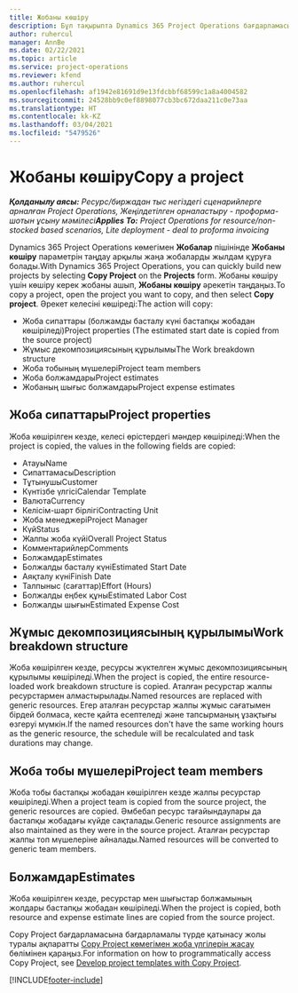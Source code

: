 ```yaml
---
title: Жобаны көшіру
description: Бұл тақырыпта Dynamics 365 Project Operations бағдарламасында жобаларды көшіру туралы ақпарат берілген.
author: ruhercul
manager: AnnBe
ms.date: 02/22/2021
ms.topic: article
ms.service: project-operations
ms.reviewer: kfend
ms.author: ruhercul
ms.openlocfilehash: af1942e81691d9e13fdcbbf68599c1a8a4004582
ms.sourcegitcommit: 24528bb9c0ef8898077cb3bc672daa211c0e73aa
ms.translationtype: HT
ms.contentlocale: kk-KZ
ms.lasthandoff: 03/04/2021
ms.locfileid: "5479526"
---
```

# <a name="copy-a-project"></a><span data-ttu-id="f260b-103">Жобаны көшіру</span><span class="sxs-lookup"><span data-stu-id="f260b-103">Copy a project</span></span>

<span data-ttu-id="f260b-104">_**Қолданылу аясы:** Ресурс/биржадан тыс негіздегі сценарийлерге арналған Project Operations, Жеңілдетілген орналастыру - проформа-шотын ұсыну мәмілесі_</span><span class="sxs-lookup"><span data-stu-id="f260b-104">_**Applies To:** Project Operations for resource/non-stocked based scenarios, Lite deployment - deal to proforma invoicing_</span></span>

<span data-ttu-id="f260b-105">Dynamics 365 Project Operations көмегімен **Жобалар** пішінінде **Жобаны көшіру** параметрін таңдау арқылы жаңа жобаларды жылдам құруға болады.</span><span class="sxs-lookup"><span data-stu-id="f260b-105">With Dynamics 365 Project Operations, you can quickly build new projects by selecting **Copy Project** on the **Projects** form.</span></span> <span data-ttu-id="f260b-106">Жобаны көшіру үшін көшіру керек жобаны ашып, **Жобаны көшіру** әрекетін таңдаңыз.</span><span class="sxs-lookup"><span data-stu-id="f260b-106">To copy a project, open the project you want to copy, and then select **Copy project**.</span></span> <span data-ttu-id="f260b-107">Әрекет келесіні көшіреді:</span><span class="sxs-lookup"><span data-stu-id="f260b-107">The action will copy:</span></span>

- <span data-ttu-id="f260b-108">Жоба сипаттары (болжамды басталу күні бастапқы жобадан көшіріледі)</span><span class="sxs-lookup"><span data-stu-id="f260b-108">Project properties (The estimated start date is copied from the source project)</span></span>
- <span data-ttu-id="f260b-109">Жұмыс декомпозициясының құрылымы</span><span class="sxs-lookup"><span data-stu-id="f260b-109">The Work breakdown structure</span></span>
- <span data-ttu-id="f260b-110">Жоба тобының мүшелері</span><span class="sxs-lookup"><span data-stu-id="f260b-110">Project team members</span></span>
- <span data-ttu-id="f260b-111">Жоба болжамдары</span><span class="sxs-lookup"><span data-stu-id="f260b-111">Project estimates</span></span>
- <span data-ttu-id="f260b-112">Жобаның шығыс болжамдары</span><span class="sxs-lookup"><span data-stu-id="f260b-112">Project expense estimates</span></span>

## <a name="project-properties"></a><span data-ttu-id="f260b-113">Жоба сипаттары</span><span class="sxs-lookup"><span data-stu-id="f260b-113">Project properties</span></span>

<span data-ttu-id="f260b-114">Жоба көшірілген кезде, келесі өрістердегі мәндер көшіріледі:</span><span class="sxs-lookup"><span data-stu-id="f260b-114">When the project is copied, the values in the following fields are copied:</span></span>

- <span data-ttu-id="f260b-115">Атауы</span><span class="sxs-lookup"><span data-stu-id="f260b-115">Name</span></span>
- <span data-ttu-id="f260b-116">Сипаттамасы</span><span class="sxs-lookup"><span data-stu-id="f260b-116">Description</span></span>
- <span data-ttu-id="f260b-117">Тұтынушы</span><span class="sxs-lookup"><span data-stu-id="f260b-117">Customer</span></span>
- <span data-ttu-id="f260b-118">Күнтізбе үлгісі</span><span class="sxs-lookup"><span data-stu-id="f260b-118">Calendar Template</span></span>
- <span data-ttu-id="f260b-119">Валюта</span><span class="sxs-lookup"><span data-stu-id="f260b-119">Currency</span></span>
- <span data-ttu-id="f260b-120">Келісім-шарт бірлігі</span><span class="sxs-lookup"><span data-stu-id="f260b-120">Contracting Unit</span></span>
- <span data-ttu-id="f260b-121">Жоба менеджері</span><span class="sxs-lookup"><span data-stu-id="f260b-121">Project Manager</span></span>
- <span data-ttu-id="f260b-122">Күй</span><span class="sxs-lookup"><span data-stu-id="f260b-122">Status</span></span>
- <span data-ttu-id="f260b-123">Жалпы жоба күйі</span><span class="sxs-lookup"><span data-stu-id="f260b-123">Overall Project Status</span></span>
- <span data-ttu-id="f260b-124">Комментарийлер</span><span class="sxs-lookup"><span data-stu-id="f260b-124">Comments</span></span>
- <span data-ttu-id="f260b-125">Болжамдар</span><span class="sxs-lookup"><span data-stu-id="f260b-125">Estimates</span></span>
- <span data-ttu-id="f260b-126">Болжалды басталу күні</span><span class="sxs-lookup"><span data-stu-id="f260b-126">Estimated Start Date</span></span>
- <span data-ttu-id="f260b-127">Аяқталу күні</span><span class="sxs-lookup"><span data-stu-id="f260b-127">Finish Date</span></span>
- <span data-ttu-id="f260b-128">Талпыныс (сағаттар)</span><span class="sxs-lookup"><span data-stu-id="f260b-128">Effort (Hours)</span></span>
- <span data-ttu-id="f260b-129">Болжалды еңбек құны</span><span class="sxs-lookup"><span data-stu-id="f260b-129">Estimated Labor Cost</span></span>
- <span data-ttu-id="f260b-130">Болжалды шығын</span><span class="sxs-lookup"><span data-stu-id="f260b-130">Estimated Expense Cost</span></span>

## <a name="work-breakdown-structure"></a><span data-ttu-id="f260b-131">Жұмыс декомпозициясының құрылымы</span><span class="sxs-lookup"><span data-stu-id="f260b-131">Work breakdown structure</span></span>

<span data-ttu-id="f260b-132">Жоба көшірілген кезде, ресурсы жүктелген жұмыс декомпозициясының құрылымы көшіріледі.</span><span class="sxs-lookup"><span data-stu-id="f260b-132">When the project is copied, the entire resource-loaded work breakdown structure is copied.</span></span> <span data-ttu-id="f260b-133">Аталған ресурстар жалпы ресурстармен алмастырылады.</span><span class="sxs-lookup"><span data-stu-id="f260b-133">Named resources are replaced with generic resources.</span></span> <span data-ttu-id="f260b-134">Егер аталған ресурстар жалпы жұмыс сағатымен бірдей болмаса, кесте қайта есептеледі және тапсырманың ұзақтығы өзгеруі мүмкін.</span><span class="sxs-lookup"><span data-stu-id="f260b-134">If the named resources don't have the same working hours as the generic resource, the schedule will be recalculated and task durations may change.</span></span>

## <a name="project-team-members"></a><span data-ttu-id="f260b-135">Жоба тобы мүшелері</span><span class="sxs-lookup"><span data-stu-id="f260b-135">Project team members</span></span>

<span data-ttu-id="f260b-136">Жоба тобы бастапқы жобадан көшірілген кезде жалпы ресурстар көшіріледі.</span><span class="sxs-lookup"><span data-stu-id="f260b-136">When a project team is copied from the source project, the generic resources are copied.</span></span> <span data-ttu-id="f260b-137">Әмбебап ресурс тағайындаулары да бастапқы жобадағы күйде сақталады.</span><span class="sxs-lookup"><span data-stu-id="f260b-137">Generic resource assignments are also maintained as they were in the source project.</span></span> <span data-ttu-id="f260b-138">Аталған ресурстар жалпы топ мүшелеріне айналады.</span><span class="sxs-lookup"><span data-stu-id="f260b-138">Named resources will be converted to generic team members.</span></span>

## <a name="estimates"></a><span data-ttu-id="f260b-139">Болжамдар</span><span class="sxs-lookup"><span data-stu-id="f260b-139">Estimates</span></span>

<span data-ttu-id="f260b-140">Жоба көшірілген кезде, ресурстар мен шығыстар болжамының жолдары бастапқы жобадан көшіріледі.</span><span class="sxs-lookup"><span data-stu-id="f260b-140">When the project is copied, both resource and expense estimate lines are copied from the source project.</span></span> 

<span data-ttu-id="f260b-141">Copy Project бағдарламасына бағдарламалы түрде қатынасу жолы туралы ақпаратты [ Copy Project көмегімен жоба үлгілерін жасау](dev-copy-project.md) бөлімінен қараңыз.</span><span class="sxs-lookup"><span data-stu-id="f260b-141">For information on how to programmatically access Copy Project, see [Develop project templates with Copy Project](dev-copy-project.md).</span></span>


[!INCLUDE[footer-include](../includes/footer-banner.md)]
